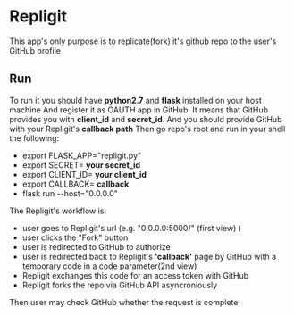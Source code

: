 # Repligit

This app's only purpose is to replicate(fork) it's github repo to the user's GitHub profile

## Run
To run it you should have **python2.7** and **flask** installed on your host machine
And register it as OAUTH app in GitHub. 
It means that GitHub provides you with **client_id** and **secret_id**.
And you should provide GitHub with your Repligit's **callback path**
Then go repo's root and run in your shell the following:

* export FLASK_APP="repligit.py"
* export SECRET= **your secret_id**
* export CLIENT_ID= **your client_id**
* export CALLBACK= **callback**
* flask run --host="0.0.0.0"

The Repligit's workflow is:

* user goes to Repligit's url (e.g. "0.0.0.0:5000/" (first view) )
* user clicks the "Fork" button
* user is redirected to GitHub to authorize
* user is redirected back to Repligit's **'callback'** page by GitHub with a temporary code in a code parameter(2nd view)
* Repligit exchanges this code for an access token with GitHub
* Repligit forks the repo via GitHub API asyncroniously

Then user may check GitHub whether the request is complete
